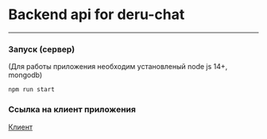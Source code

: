 # Backend api for deru-chat
---

### Запуск (сервер)

(Для работы приложения необходим установленый node js 14+, mongodb)

```
npm run start
```

### Ссылка на клиент приложения

[Клиент](https://github.com/DERUINO/system-control-v2-client)

